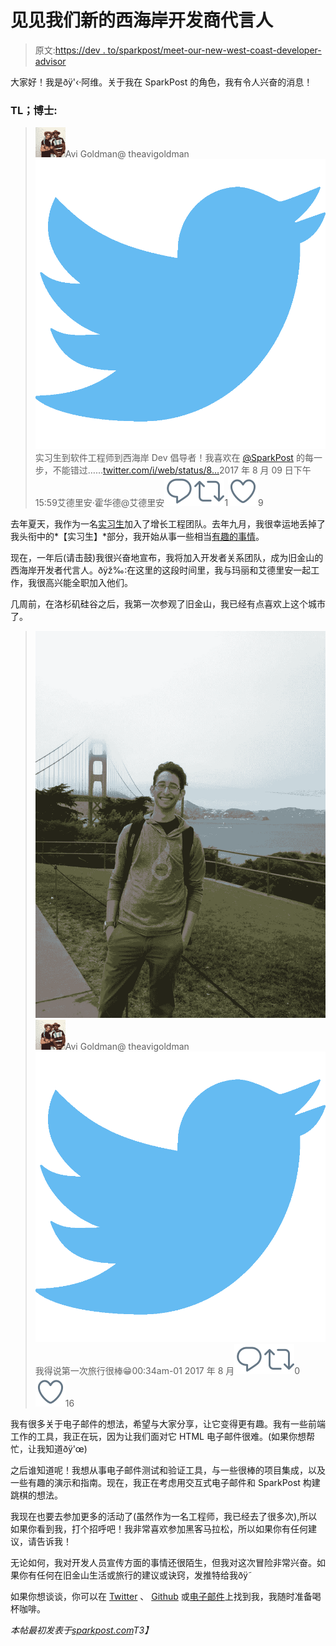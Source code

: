 # 见见我们新的西海岸开发商代言人

> 原文:[https://dev . to/sparkpost/meet-our-new-west-coast-developer-advisor](https://dev.to/sparkpost/meet-our-new-west-coast-developer-advocate)

大家好！我是ðÿ'‹·阿维。关于我在 SparkPost 的角色，我有令人兴奋的消息！

### TL；博士:

> ![Avi Goldman profile image](img/543fa4099d101895c6eca06882cf1e21.png)Avi Goldman@ theavigoldman![twitter logo](img/ad0c7b03deabfe1a161345efb2d537eb.png)实习生到软件工程师到西海岸 Dev 倡导者！我喜欢在 [@SparkPost](https://twitter.com/SparkPost) 的每一步，不能错过……[twitter.com/i/web/status/8…](https://t.co/rkbhMSdPMW)2017 年 8 月 09 日下午 15:59艾德里安·霍华德@艾德里安[![Twitter reply action](img/269095962147c28351274afdd5486a48.png)](https://twitter.com/intent/tweet?in_reply_to=895313651669712900)[![Twitter retweet action](img/771160ecf06ae3d4d7a7815c29c819c2.png)](https://twitter.com/intent/retweet?tweet_id=895313651669712900)1[![Twitter like action](img/c077611ab2a5e0b4cd0c826ee7ae1e48.png)](https://twitter.com/intent/like?tweet_id=895313651669712900)9

去年夏天，我作为一名[实习生](https://www.sparkpost.com/blog/engineering-interns-intro-2016/)加入了增长工程团队。去年九月，我很幸运地丢掉了我头衔中的*【实习生】*部分，我开始从事一些相当[有趣的事情](https://www.sparkpost.com/blog/author/agoldman/)。

现在，一年后(请击鼓)我很兴奋地宣布，我将加入开发者关系团队，成为旧金山的西海岸开发者代言人。ðÿž‰:在这里的这段时间里，我与玛丽和艾德里安一起工作，我很高兴能全职加入他们。

几周前，在洛杉矶硅谷之后，我第一次参观了旧金山，我已经有点喜欢上这个城市了。

> ![unknown tweet media content](img/118d914cb802f7ced28927b782d3f285.png)![Avi Goldman profile image](img/543fa4099d101895c6eca06882cf1e21.png)Avi Goldman@ theavigoldman![twitter logo](img/ad0c7b03deabfe1a161345efb2d537eb.png)我得说第一次旅行很棒😁00:34am-01 2017 年 8 月[![Twitter reply action](img/269095962147c28351274afdd5486a48.png)](https://twitter.com/intent/tweet?in_reply_to=892181717372477440)[![Twitter retweet action](img/771160ecf06ae3d4d7a7815c29c819c2.png)](https://twitter.com/intent/retweet?tweet_id=892181717372477440)0[![Twitter like action](img/c077611ab2a5e0b4cd0c826ee7ae1e48.png)](https://twitter.com/intent/like?tweet_id=892181717372477440)16

我有很多关于电子邮件的想法，希望与大家分享，让它变得更有趣。我有一些前端工作的工具，我正在玩，因为让我们面对它 HTML 电子邮件很难。(如果你想帮忙，让我知道ðÿ'œ)

之后谁知道呢！我想从事电子邮件测试和验证工具，与一些很棒的项目集成，以及一些有趣的演示和指南。现在，我正在考虑用交互式电子邮件和 SparkPost 构建跳棋的想法。

我现在也要去参加更多的活动了(虽然作为一名工程师，我已经去了很多次),所以如果你看到我，打个招呼吧！我非常喜欢参加黑客马拉松，所以如果你有任何建议，请告诉我！

无论如何，我对开发人员宣传方面的事情还很陌生，但我对这次冒险非常兴奋。如果你有任何在旧金山生活或旅行的建议或诀窍，发推特给我ðÿ˜

如果你想谈谈，你可以在 [Twitter](https://twitter.com/theavigoldman) 、 [Github](https://github.com/avigoldman) 或[电子邮件](//mailto:avi@sparkpost.com)上找到我，我随时准备喝杯咖啡。

*本帖最初发表于[sparkpost.com](https://www.sparkpost.com/blog/west-coast-developer-advocate/)T3】*